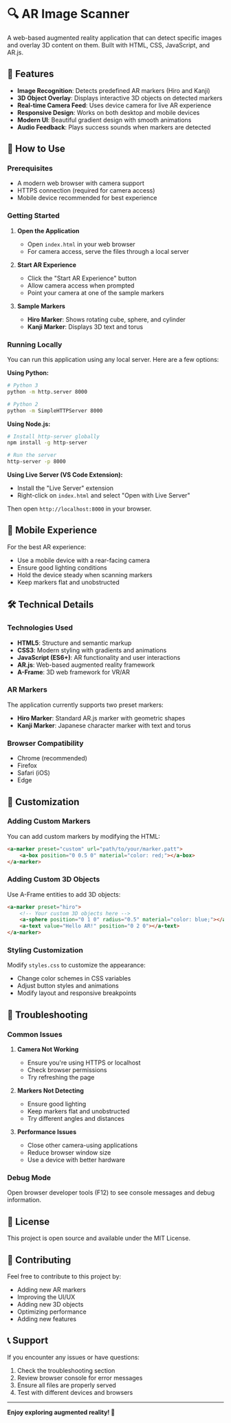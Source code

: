 # 🔍 AR Image Scanner

A web-based augmented reality application that can detect specific images and overlay 3D content on them. Built with HTML, CSS, JavaScript, and AR.js.

## 🌟 Features

- **Image Recognition**: Detects predefined AR markers (Hiro and Kanji)
- **3D Object Overlay**: Displays interactive 3D objects on detected markers
- **Real-time Camera Feed**: Uses device camera for live AR experience
- **Responsive Design**: Works on both desktop and mobile devices
- **Modern UI**: Beautiful gradient design with smooth animations
- **Audio Feedback**: Plays success sounds when markers are detected

## 🚀 How to Use

### Prerequisites
- A modern web browser with camera support
- HTTPS connection (required for camera access)
- Mobile device recommended for best experience

### Getting Started

1. **Open the Application**
   - Open `index.html` in your web browser
   - For camera access, serve the files through a local server

2. **Start AR Experience**
   - Click the "Start AR Experience" button
   - Allow camera access when prompted
   - Point your camera at one of the sample markers

3. **Sample Markers**
   - **Hiro Marker**: Shows rotating cube, sphere, and cylinder
   - **Kanji Marker**: Displays 3D text and torus

### Running Locally

You can run this application using any local server. Here are a few options:

**Using Python:**
```bash
# Python 3
python -m http.server 8000

# Python 2
python -m SimpleHTTPServer 8000
```

**Using Node.js:**
```bash
# Install http-server globally
npm install -g http-server

# Run the server
http-server -p 8000
```

**Using Live Server (VS Code Extension):**
- Install the "Live Server" extension
- Right-click on `index.html` and select "Open with Live Server"

Then open `http://localhost:8000` in your browser.

## 📱 Mobile Experience

For the best AR experience:
- Use a mobile device with a rear-facing camera
- Ensure good lighting conditions
- Hold the device steady when scanning markers
- Keep markers flat and unobstructed

## 🛠️ Technical Details

### Technologies Used
- **HTML5**: Structure and semantic markup
- **CSS3**: Modern styling with gradients and animations
- **JavaScript (ES6+)**: AR functionality and user interactions
- **AR.js**: Web-based augmented reality framework
- **A-Frame**: 3D web framework for VR/AR

### AR Markers
The application currently supports two preset markers:
- **Hiro Marker**: Standard AR.js marker with geometric shapes
- **Kanji Marker**: Japanese character marker with text and torus

### Browser Compatibility
- Chrome (recommended)
- Firefox
- Safari (iOS)
- Edge

## 🎨 Customization

### Adding Custom Markers
You can add custom markers by modifying the HTML:

```html
<a-marker preset="custom" url="path/to/your/marker.patt">
    <a-box position="0 0.5 0" material="color: red;"></a-box>
</a-marker>
```

### Adding Custom 3D Objects
Use A-Frame entities to add 3D objects:

```html
<a-marker preset="hiro">
    <!-- Your custom 3D objects here -->
    <a-sphere position="0 1 0" radius="0.5" material="color: blue;"></a-sphere>
    <a-text value="Hello AR!" position="0 2 0"></a-text>
</a-marker>
```

### Styling Customization
Modify `styles.css` to customize the appearance:
- Change color schemes in CSS variables
- Adjust button styles and animations
- Modify layout and responsive breakpoints

## 🔧 Troubleshooting

### Common Issues

1. **Camera Not Working**
   - Ensure you're using HTTPS or localhost
   - Check browser permissions
   - Try refreshing the page

2. **Markers Not Detecting**
   - Ensure good lighting
   - Keep markers flat and unobstructed
   - Try different angles and distances

3. **Performance Issues**
   - Close other camera-using applications
   - Reduce browser window size
   - Use a device with better hardware

### Debug Mode
Open browser developer tools (F12) to see console messages and debug information.

## 📄 License

This project is open source and available under the MIT License.

## 🤝 Contributing

Feel free to contribute to this project by:
- Adding new AR markers
- Improving the UI/UX
- Adding new 3D objects
- Optimizing performance
- Adding new features

## 📞 Support

If you encounter any issues or have questions:
1. Check the troubleshooting section
2. Review browser console for error messages
3. Ensure all files are properly served
4. Test with different devices and browsers

---

**Enjoy exploring augmented reality! 🚀** 